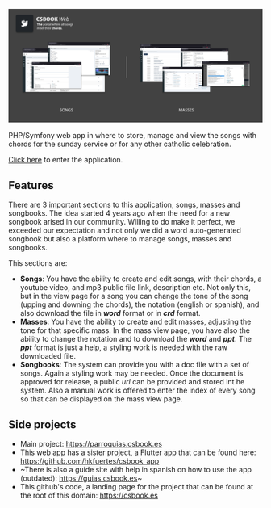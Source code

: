 ![csbook](csbook.png)

PHP/Symfony web app in where to store, manage and view the songs with chords for the sunday service or for any other catholic celebration.

[Click here](https://parroquias.csbook.es) to enter the application.

## Features
There are 3 important sections to this application, songs, masses and songbooks. The idea started 4 years ago when the need for a new songbook arised in our community. Willing to do make it perfect, we exceeded our expectation and not only we did a word auto-generated songbook but also a platform where to manage songs, masses and songbooks.

This sections are:
- **Songs**: You have the ability to create and edit songs, with their chords, a youtube video, and mp3 public file link, description etc. Not only this, but in the view page for a song you can change the tone of the song (upping and downing the chords), the notation (english or spanish), and also download the file in _**word**_ format or in _**crd**_ format.
- **Masses**: You have the ability to create and edit masses, adjusting the tone for that specific mass. In the mass view page, you have also the ability to change the notation and to download the _**word**_ and _**ppt**_. The _**ppt**_ format is just a help, a styling work is needed with the raw downloaded file.
- **Songbooks**: The system can provide you with a doc file with a set of songs. Again a styling work may be needed. Once the document is approved for release, a public _url_ can be provided and stored int he system. Also a manual work is offered to enter the index of every song so that can be displayed on the mass view page.

## Side projects
- Main project: https://parroquias.csbook.es
- This web app has a sister project, a Flutter app that can be found here: https://github.com/hkfuertes/csbook_app
- ~There is also a guide site with help in spanish on how to use the app (outdated): https://guias.csbook.es~
- This github's code, a landing page for the project that can be found at the root of this domain: https://csbook.es
